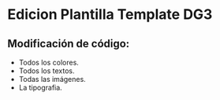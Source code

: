 # Edicion Plantilla Template DG3

## Modificación de código:

- Todos los colores.
- Todos los textos.
- Todas las imágenes.
- La tipografia.
